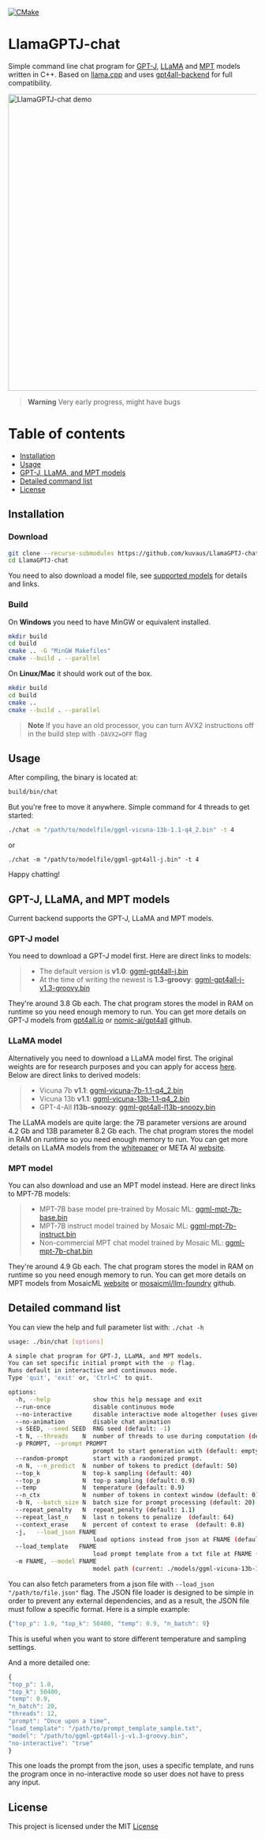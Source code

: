 [![CMake](https://github.com/kuvaus/LlamaGPTJ-chat/actions/workflows/cmake.yml/badge.svg)](https://github.com/kuvaus/LlamaGPTJ-chat/actions/workflows/cmake.yml)
# LlamaGPTJ-chat
Simple command line chat program for [GPT-J](https://en.wikipedia.org/wiki/GPT-J), [LLaMA](https://en.wikipedia.org/wiki/LLaMA) and [MPT](https://www.mosaicml.com/blog/mpt-7b) models written in C++. Based on [llama.cpp](https://github.com/ggerganov/llama.cpp) and uses [gpt4all-backend](https://github.com/nomic-ai/gpt4all) for full compatibility.

<img alt="LlamaGPTJ-chat demo" src="https://user-images.githubusercontent.com/22169537/234323778-64365dc9-8bd9-4a48-b7de-ec0280a5fb4e.gif" width="600" />

> **Warning**
> Very early progress, might have bugs

# Table of contents
<!-- TOC -->
* [Installation](#installation)
* [Usage](#usage)
* [GPT-J, LLaMA, and MPT models](#gpt-j-llama-and-mpt-models)
* [Detailed command list](#detailed-command-list)
* [License](#license)
<!-- TOC -->

## Installation
### Download
```sh
git clone --recurse-submodules https://github.com/kuvaus/LlamaGPTJ-chat
cd LlamaGPTJ-chat
```
You need to also download a model file, see [supported models](#gpt-j-llama-and-mpt-models) for details and links.

### Build
On **Windows** you need to have MinGW or equivalent installed.
```sh
mkdir build
cd build
cmake .. -G "MinGW Makefiles"
cmake --build . --parallel
```
On **Linux/Mac** it should work out of the box.
```sh
mkdir build
cd build
cmake ..
cmake --build . --parallel
```
> **Note**
> If you have an old processor, you can turn AVX2 instructions off in the build step with `-DAVX2=OFF` flag

## Usage

After compiling, the binary is located at:

```sh
build/bin/chat
```
But you're free to move it anywhere. Simple command for 4 threads to get started:
```sh
./chat -m "/path/to/modelfile/ggml-vicuna-13b-1.1-q4_2.bin" -t 4
```
or
```
./chat -m "/path/to/modelfile/ggml-gpt4all-j.bin" -t 4
```

Happy chatting!


## GPT-J, LLaMA, and MPT models
Current backend supports the GPT-J, LLaMA and MPT models.

### GPT-J model
You need to download a GPT-J model first. Here are direct links to models:

>- The default version is **v1.0**: [ggml-gpt4all-j.bin](https://gpt4all.io/models/ggml-gpt4all-j.bin)
>- At the time of writing the newest is **1.3-groovy**: [ggml-gpt4all-j-v1.3-groovy.bin](https://gpt4all.io/models/ggml-gpt4all-j-v1.3-groovy.bin)

They're around 3.8 Gb each. The chat program stores the model in RAM on runtime so you need enough memory to run. You can get more details on GPT-J models from [gpt4all.io](https://gpt4all.io/) or [nomic-ai/gpt4all](https://github.com/nomic-ai/gpt4all) github.

### LLaMA model
Alternatively you need to download a LLaMA model first. The original weights are for research purposes and you can apply for access [here](https://ai.facebook.com/blog/large-language-model-llama-meta-ai/). Below are direct links to derived models:

>- Vicuna 7b **v1.1**: [ggml-vicuna-7b-1.1-q4_2.bin](https://gpt4all.io/models/ggml-vicuna-7b-1.1-q4_2.bin)
>- Vicuna 13b **v1.1**: [ggml-vicuna-13b-1.1-q4_2.bin](https://gpt4all.io/models/ggml-vicuna-13b-1.1-q4_2.bin)
>- GPT-4-All **l13b-snoozy**: [ggml-gpt4all-l13b-snoozy.bin](https://gpt4all.io/models/ggml-gpt4all-l13b-snoozy.bin)

The LLaMA models are quite large: the 7B parameter versions are around 4.2 Gb and 13B parameter 8.2 Gb each. The chat program stores the model in RAM on runtime so you need enough memory to run. You can get more details on LLaMA models from the [whitepaper](https://arxiv.org/abs/2302.13971) or META AI [website](https://ai.facebook.com/blog/large-language-model-llama-meta-ai/).

### MPT model
You can also download and use an MPT model instead. Here are direct links to MPT-7B models:
>- MPT-7B base model pre-trained by Mosaic ML: [ggml-mpt-7b-base.bin](https://gpt4all.io/models/ggml-mpt-7b-base.bin)
>- MPT-7B instruct model trained by Mosaic ML: [ggml-mpt-7b-instruct.bin](https://gpt4all.io/models/ggml-mpt-7b-instruct.bin)
>- Non-commercial MPT chat model  trained by Mosaic ML: [ggml-mpt-7b-chat.bin](https://gpt4all.io/models/ggml-mpt-7b-chat.bin)

They're around 4.9 Gb each. The chat program stores the model in RAM on runtime so you need enough memory to run. You can get more details on MPT models from MosaicML [website](https://www.mosaicml.com/blog/mpt-7b) or [mosaicml/llm-foundry](https://github.com/mosaicml/llm-foundry) github.

## Detailed command list
You can view the help and full parameter list with:
`
./chat -h
`

```sh
usage: ./bin/chat [options]

A simple chat program for GPT-J, LLaMA, and MPT models.
You can set specific initial prompt with the -p flag.
Runs default in interactive and continuous mode.
Type 'quit', 'exit' or, 'Ctrl+C' to quit.

options:
  -h, --help            show this help message and exit
  --run-once            disable continuous mode
  --no-interactive      disable interactive mode altogether (uses given prompt only)
  --no-animation        disable chat animation
  -s SEED, --seed SEED  RNG seed (default: -1)
  -t N, --threads    N  number of threads to use during computation (default: 4)
  -p PROMPT, --prompt PROMPT
                        prompt to start generation with (default: empty)
  --random-prompt       start with a randomized prompt.
  -n N, --n_predict  N  number of tokens to predict (default: 50)
  --top_k            N  top-k sampling (default: 40)
  --top_p            N  top-p sampling (default: 0.9)
  --temp             N  temperature (default: 0.9)
  --n_ctx            N  number of tokens in context window (default: 0)
  -b N, --batch_size N  batch size for prompt processing (default: 20)
  --repeat_penalty   N  repeat_penalty (default: 1.1)
  --repeat_last_n    N  last n tokens to penalize  (default: 64)
  --context_erase    N  percent of context to erase  (default: 0.8)
  -j,   --load_json FNAME
                        load options instead from json at FNAME (default: empty/no)
  --load_template   FNAME
                        load prompt template from a txt file at FNAME (default: empty/no)
  -m FNAME, --model FNAME
                        model path (current: ./models/ggml-vicuna-13b-1.1-q4_2.bin)
```

You can also fetch parameters from a json file with `--load_json "/path/to/file.json"` flag. The JSON file loader is designed to be simple in order to prevent any external dependencies, and as a result, the JSON file must follow a specific format. Here is a simple example:

```javascript
{"top_p": 1.0, "top_k": 50400, "temp": 0.9, "n_batch": 9}
```
This is useful when you want to store different temperature and sampling settings.

And a more detailed one:
```javascript
{
"top_p": 1.0,
"top_k": 50400,
"temp": 0.9,
"n_batch": 20,
"threads": 12,
"prompt": "Once upon a time",
"load_template": "/path/to/prompt_template_sample.txt",
"model": "/path/to/ggml-gpt4all-j-v1.3-groovy.bin",
"no-interactive": "true"
}
```
This one loads the prompt from the json, uses a specific template, and runs the program once in no-interactive mode so user does not have to press any input.

## License

This project is licensed under the MIT [License](https://github.com/kuvaus/LlamaGPTJ-chat/blob/main/LICENSE)
